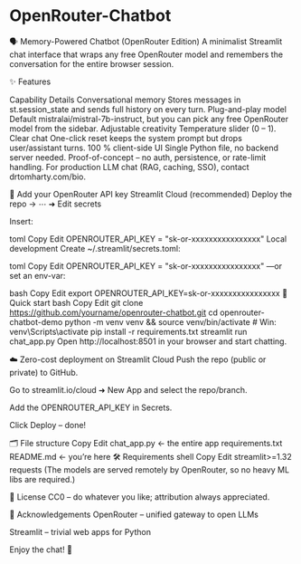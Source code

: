 # OpenRouter-Chatbot
🗣️ Memory-Powered Chatbot (OpenRouter Edition)
A minimalist Streamlit chat interface that wraps any free OpenRouter model and remembers the conversation for the entire browser session.

✨ Features

Capability	Details
Conversational memory	Stores messages in st.session_state and sends full history on every turn.
Plug-and-play model	Default mistralai/mistral-7b-instruct, but you can pick any free OpenRouter model from the sidebar.
Adjustable creativity	Temperature slider (0 – 1).
Clear chat	One-click reset keeps the system prompt but drops user/assistant turns.
100 % client-side UI	Single Python file, no backend server needed.
Proof-of-concept – no auth, persistence, or rate-limit handling.
For production LLM chat (RAG, caching, SSO), contact drtomharty.com/bio.

🔑 Add your OpenRouter API key
Streamlit Cloud (recommended)
Deploy the repo → ⋯ ➜ Edit secrets

Insert:

toml
Copy
Edit
OPENROUTER_API_KEY = "sk-or-xxxxxxxxxxxxxxxx"
Local development
Create ~/.streamlit/secrets.toml:

toml
Copy
Edit
OPENROUTER_API_KEY = "sk-or-xxxxxxxxxxxxxxxx"
—or set an env-var:

bash
Copy
Edit
export OPENROUTER_API_KEY=sk-or-xxxxxxxxxxxxxxxx
🚀 Quick start
bash
Copy
Edit
git clone https://github.com/yourname/openrouter-chatbot.git
cd openrouter-chatbot-demo
python -m venv venv && source venv/bin/activate      # Win: venv\Scripts\activate
pip install -r requirements.txt
streamlit run chat_app.py
Open http://localhost:8501 in your browser and start chatting.

☁️ Zero-cost deployment on Streamlit Cloud
Push the repo (public or private) to GitHub.

Go to streamlit.io/cloud ➜ New App and select the repo/branch.

Add the OPENROUTER_API_KEY in Secrets.

Click Deploy – done!

🗂️ File structure
Copy
Edit
chat_app.py          ← the entire app
requirements.txt
README.md            ← you’re here
🛠️ Requirements
shell
Copy
Edit
streamlit>=1.32
requests
(The models are served remotely by OpenRouter, so no heavy ML libs are required.)

📜 License
CC0 – do whatever you like; attribution always appreciated.

🙏 Acknowledgements
OpenRouter – unified gateway to open LLMs

Streamlit – trivial web apps for Python

Enjoy the chat! 🎉
